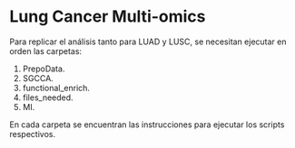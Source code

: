 # Lung Cancer Multi-omics

Para replicar el análisis tanto para LUAD y LUSC, se necesitan ejecutar en orden las carpetas:

1. PrepoData.
2. SGCCA.
3. functional_enrich.
4. files_needed.
5. MI.

En cada carpeta se encuentran las instrucciones para ejecutar los scripts respectivos.
